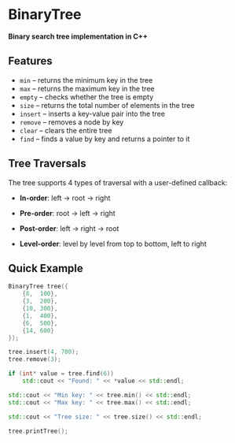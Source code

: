 # BinaryTree

**Binary search tree implementation in C++**

## Features

- `min` – returns the minimum key in the tree  
- `max` – returns the maximum key in the tree  
- `empty` – checks whether the tree is empty  
- `size` – returns the total number of elements in the tree  
- `insert` – inserts a key-value pair into the tree  
- `remove` – removes a node by key  
- `clear` – clears the entire tree  
- `find` – finds a value by key and returns a pointer to it  

## Tree Traversals

The tree supports 4 types of traversal with a user-defined callback:

- **In-order**: left → root → right  

- **Pre-order**: root → left → right  

- **Post-order**: left → right → root  

- **Level-order**: level by level from top to bottom, left to right  


## Quick Example

```cpp
BinaryTree tree({
    {8,  100},
    {3,  200},
    {10, 300},
    {1,  400},
    {6,  500},
    {14, 600}
});

tree.insert(4, 700);
tree.remove(3);

if (int* value = tree.find(6))
    std::cout << "Found: " << *value << std::endl;

std::cout << "Min key: " << tree.min() << std::endl;
std::cout << "Max key: " << tree.max() << std::endl;

std::cout << "Tree size: " << tree.size() << std::endl;

tree.printTree();
```
